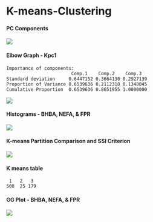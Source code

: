 # K-means-Clustering

#### PC Components
<img src = https://user-images.githubusercontent.com/61294969/79788580-7c839380-830e-11ea-963e-8a7b34dae54a.png>

#### Elbow Graph - Kpc1
    Importance of components:
                            Comp.1    Comp.2    Comp.3
    Standard deviation     0.6447152 0.3664130 0.2927139
    Proportion of Variance 0.6539636 0.2112318 0.1348045
    Cumulative Proportion  0.6539636 0.8651955 1.0000000
    
<img src = https://user-images.githubusercontent.com/61294969/79788747-bd7ba800-830e-11ea-8862-5b68d6aeb24b.png>

#### Histograms - BHBA, NEFA, & FPR
<img src = https://user-images.githubusercontent.com/61294969/79789436-cd47bc00-830f-11ea-8b4d-94cf9d790b28.png>

#### K-means Partition Comparison and SSI Criterion
<img src = https://user-images.githubusercontent.com/61294969/79789553-03853b80-8310-11ea-846b-1cc8abc7958b.png>

#### K means table
     1   2   3 
    508  25 179 

#### GG Plot - BHBA, NEFA, & FPR

<img src=https://user-images.githubusercontent.com/61294969/80387685-88bba380-886e-11ea-9d03-46286ea74435.png>
